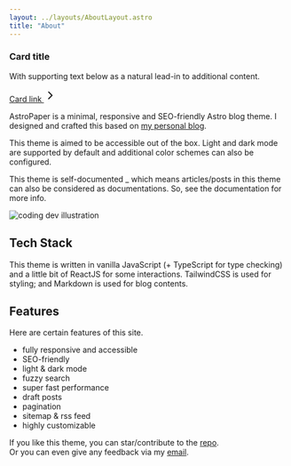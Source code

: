 ```yaml
---
layout: ../layouts/AboutLayout.astro
title: "About"
---
```


<div class="flex flex-col bg-white border shadow-sm rounded-xl dark:bg-slate-900 dark:border-gray-700 dark:shadow-slate-700/[.7]">

  <div class="p-4 md:p-5">
    <h3 class="text-lg font-bold text-gray-800 dark:text-white">
      Card title
    </h3>
    <p class="mt-2 text-gray-500 dark:text-gray-400">
      With supporting text below as a natural lead-in to additional content.
    </p>
    <a class="mt-3 inline-flex items-center gap-x-1 text-sm font-semibold rounded-lg border border-transparent text-blue-600 hover:text-blue-800 disabled:opacity-50 disabled:pointer-events-none dark:text-blue-500 dark:hover:text-blue-400 dark:focus:outline-none dark:focus:ring-1 dark:focus:ring-gray-600" href="#">
      Card link
      <svg class="flex-shrink-0 size-4" xmlns="http://www.w3.org/2000/svg" width="24" height="24" viewBox="0 0 24 24" fill="none" stroke="currentColor" stroke-width="2" stroke-linecap="round" stroke-linejoin="round"><path d="m9 18 6-6-6-6"/></svg>
    </a>
  </div>
</div>

AstroPaper is a minimal, responsive and SEO-friendly Astro blog theme. I designed and crafted this based on [my personal blog](https://satnaing.dev/blog).

This theme is aimed to be accessible out of the box. Light and dark mode are supported by
default and additional color schemes can also be configured.

This theme is self-documented \_ which means articles/posts in this theme can also be considered as documentations. So, see the documentation for more info.

<div>
  <img src="/assets/dev.svg" class="sm:w-1/2 mx-auto" alt="coding dev illustration">
</div>

## Tech Stack

This theme is written in vanilla JavaScript (+ TypeScript for type checking) and a little bit of ReactJS for some interactions. TailwindCSS is used for styling; and Markdown is used for blog contents.

## Features

Here are certain features of this site.

- fully responsive and accessible
- SEO-friendly
- light & dark mode
- fuzzy search
- super fast performance
- draft posts
- pagination
- sitemap & rss feed
- highly customizable

If you like this theme, you can star/contribute to the [repo](https://github.com/satnaing/astro-paper).  
Or you can even give any feedback via my [email](mailto:contact@satnaing.dev).
